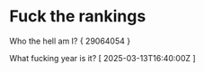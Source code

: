 # Fuck the rankings

Who the hell am I?
{ 29064054 }

What fucking year is it?
[ 2025-03-13T16:40:00Z ]
